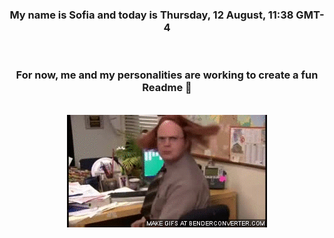 


<div align="center">
<h3 >My name is Sofia and today is Thursday, 12 August, 11:38 GMT-4</h3><br>
<h3 >For now, me and my personalities are working to create a fun Readme 👋
</h3><br>
<img src='img/dwight.gif' alt='working...'/>
</div>
